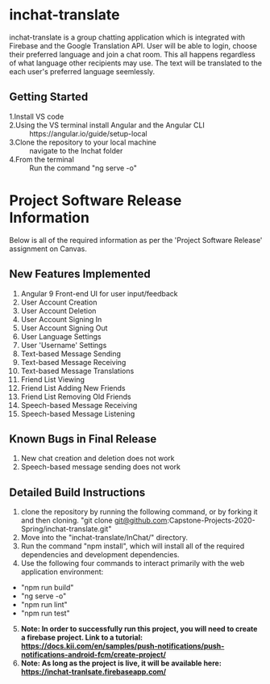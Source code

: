 # inchat-translate
inchat-translate is a group chatting application which is integrated with Firebase and the Google Translation API. User will be able to login, choose their preferred language and join a chat room. This all happens regardless of what language other recipients may use. The text will be translated to the each user's preferred language seemlessly.

## Getting Started
<dl>
  <dt>1.Install VS code</dt>
  <dt>2.Using the VS terminal install Angular and the Angular CLI</dt>
  <dd>https://angular.io/guide/setup-local</dd>
  <dt>3.Clone the repository to your local machine</dt>
  <dd>navigate to the Inchat folder</dd>
  <dt>4.From the terminal</dt>
  <dd>Run the command "ng serve -o"</dd>
<dl>

# Project Software Release Information
Below is all of the required information as per the 'Project Software Release' assignment on Canvas.

## New Features Implemented
1. Angular 9 Front-end UI for user input/feedback
2. User Account Creation
3. User Account Deletion
4. User Account Signing In
5. User Account Signing Out
6. User Language Settings
7. User 'Username' Settings
8. Text-based Message Sending
9. Text-based Message Receiving
10. Text-based Message Translations
11. Friend List Viewing
12. Friend List Adding New Friends
13. Friend List Removing Old Friends
14. Speech-based Message Receiving
15. Speech-based Message Listening

## Known Bugs in Final Release
1. New chat creation and deletion does not work
2. Speech-based message sending does not work

## Detailed Build Instructions
1. clone the repository by running the following command, or by forking it and then cloning. "git clone git@github.com:Capstone-Projects-2020-Spring/inchat-translate.git"
2. Move into the "inchat-translate/InChat/" directory.
3. Run the command "npm install", which will install all of the required dependencies and development dependencies.
4. Use the following four commands to interact primarily with the web application environment:
  - "npm run build"
  - "ng serve -o"
  - "npm run lint"
  - "npm run test"
5. **Note: In order to successfully run this project, you will need to create a firebase project. Link to a tutorial: https://docs.kii.com/en/samples/push-notifications/push-notifications-android-fcm/create-project/**
6. **Note: As long as the project is live, it will be available here: https://inchat-tranlsate.firebaseapp.com/**
